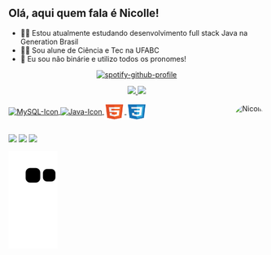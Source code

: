 ## Olá, aqui quem fala é Nicolle!

- 👨‍🚀 Estou atualmente estudando desenvolvimento full stack Java na Generation Brasil
- 🧑‍🔬 Sou alune de Ciência e Tec na UFABC
- 💚 Eu sou não binárie e utilizo todos os pronomes!

<div align="center">

  [![spotify-github-profile](https://spotify-github-profile.vercel.app/api/view?uid=nicollxss&cover_image=true&theme=novatorem&bar_color=79db76&bar_color_cover=false)](https://github.com/kittinan/spotify-github-profile)
  
</div>

<div align="center">
  <a href="https://github.com/santosnicolle">
  <img height="140em" src="https://github-readme-stats.vercel.app/api?username=santosnicolle&show_icons=true&theme=dark&include_all_commits=true&count_private=true"/>
  <img height="140em" src="https://github-readme-stats.vercel.app/api/top-langs/?username=santosnicolle&layout=compact&langs_count=7&theme=dark"/>
</div>
  
  <div style="display: inline_block"><br>
  <img align="center" alt="MySQL-Icon" height="30" width="80" src="https://cdn.discordapp.com/attachments/949444480296157266/950690584295772160/58481057cef1014c0b5e4951.png">
  <img align="center" alt="Java-Icon" height="40" width="80" src="https://marcas-logos.net/wp-content/uploads/2020/11/Java-logo.png">
  <img align="center" alt="HTML-Icon" height="30" width="40" src="https://raw.githubusercontent.com/devicons/devicon/master/icons/html5/html5-original.svg">
  <img align="center" alt="CSS-Icon" height="30" width="40" src="https://raw.githubusercontent.com/devicons/devicon/master/icons/css3/css3-original.svg">
  <img align="right" alt="Nicolls" height="150" style="border-radius:50px;" src="https://cdn.discordapp.com/attachments/949444480296157266/950522668359229440/IMG_20220307_193638-ANIMATION.gif">
</div>
  
##
  
<div>
  <a href="https://instagram.com/melodicdespair" target="_blank"><img height= "28em" src="https://cdn-icons-png.flaticon.com/128/174/174855.png" target="_blank"></a>
  <a href="https://www.linkedin.com/in/santosnicolle/" target="_blank"><img height="28em" src="https://cdn-icons-png.flaticon.com/128/174/174857.png" target="_blank"></a>
  <a href="https://open.spotify.com/user/nicollxss?si=4309b8f7a1654b94" target="_blank"><img height="28em" src="https://cdn-icons-png.flaticon.com/128/174/174872.png" target="_blank"></a>
  
 ![Snake animation](https://github.com/santosnicolle/santosnicolle/blob/output/github-contribution-grid-snake.svg)
  
</div>
